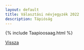 ```yaml
---
layout: default
title: Választási névjegyzék 2022
description: Tápióság
---
```


{% include Taapioosaag.html %}

[Vissza](./)